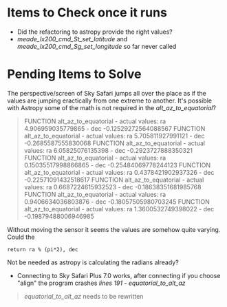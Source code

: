 # Items to Check once it runs
- Did the refactoring to astropy provide the right values?
- *meade_lx200_cmd_St_set_latitude* and *meade_lx200_cmd_Sg_set_longitude* so far never called

# Pending Items to Solve

The perspective/screen of Sky Safari jumps all over the place as if the values are jumping eractically from one extreme to another. It's possible with Astropy some of the math is not required in the *alt_az_to_equatorial*?

> FUNCTION alt_az_to_equatorial - actual values: ra 4.906959035779865 - dec -0.12529272564088567
> FUNCTION alt_az_to_equatorial - actual values: ra 5.705811927991121 - dec -0.2685587555830068
> FUNCTION alt_az_to_equatorial - actual values: ra 6.05825076135398 - dec -0.2923727888350321
> FUNCTION alt_az_to_equatorial - actual values: ra 0.15035517998866865 - dec -0.25484069778244123
> FUNCTION alt_az_to_equatorial - actual values: ra 0.4378421902937326 - dec -0.22571091432518617
> FUNCTION alt_az_to_equatorial - actual values: ra 0.6687224615932523 - dec -0.18638351681985768
> FUNCTION alt_az_to_equatorial - actual values: ra 0.9406634036803876 - dec -0.18057505980703245
> FUNCTION alt_az_to_equatorial - actual values: ra 1.3600532749398022 - dec -0.19879488006946985

Without moving the sensor it seems the values are somehow quite varying. Could the 

```
return ra % (pi*2), dec
```

Not be needed as astropy is calculating the radians already?


- Connecting to Sky Safari Plus 7.0 works, after connecting if you choose "align" the program crashes *lines 191 - equatorial_to_alt_az*

> *equatorial_to_alt_az* needs to be rewritten
